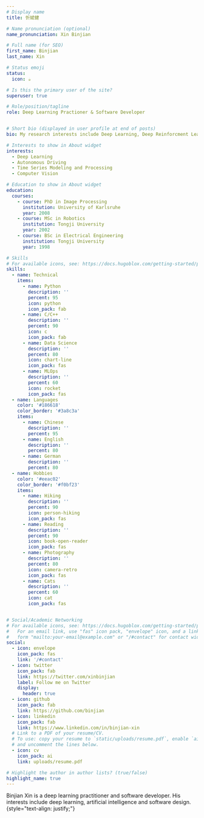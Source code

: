 ```yaml
---
# Display name
title: 忻斌健

# Name pronunciation (optional)
name_pronunciation: Xin Binjian 

# Full name (for SEO)
first_name: Binjian
last_name: Xin

# Status emoji
status:
  icon: ☕️

# Is this the primary user of the site?
superuser: true

# Role/position/tagline
role: Deep Learning Practioner & Software Developer


# Short bio (displayed in user profile at end of posts)
bio: My research interests include Deep Learning, Deep Reinforcment Learning, Image and Time Series Processing, Autonomous Driving and Software Design.

# Interests to show in About widget
interests:
  - Deep Learning
  - Autonomous Driving
  - Time Series Modeling and Processing
  - Computer Vision

# Education to show in About widget
education:
  courses:
    - course: PhD in Image Processing
      institution: University of Karlsruhe
      year: 2008
    - course: MSc in Robotics
      institution: Tongji University
      year: 2002
    - course: BSc in Electrical Engineering
      institution: Tongji University
      year: 1998

# Skills
# For available icons, see: https://docs.hugoblox.com/getting-started/page-builder/#icons
skills:
  - name: Technical
    items:
      - name: Python
        description: ''
        percent: 95
        icon: python
        icon_pack: fab
      - name: C/C++
        description: ''
        percent: 90
        icon: c
        icon_pack: fab
      - name: Data Science
        description: ''
        percent: 80
        icon: chart-line
        icon_pack: fas
      - name: MLOps
        description: ''
        percent: 60
        icon: rocket
        icon_pack: fas
  - name: Languages
    color: '#186618'
    color_border: '#3a8c3a'
    items:
      - name: Chinese
        description: ''
        percent: 95
      - name: English
        description: ''
        percent: 80
      - name: German
        description: ''
        percent: 80
  - name: Hobbies
    color: '#eeac02'
    color_border: '#f0bf23'
    items:
      - name: Hiking
        description: ''
        percent: 90
        icon: person-hiking
        icon_pack: fas
      - name: Reading
        description: ''
        percent: 90
        icon: book-open-reader
        icon_pack: fas
      - name: Photography
        description: ''
        percent: 80
        icon: camera-retro
        icon_pack: fas
      - name: Cats
        description: ''
        percent: 60
        icon: cat
        icon_pack: fas


# Social/Academic Networking
# For available icons, see: https://docs.hugoblox.com/getting-started/page-builder/#icons
#   For an email link, use "fas" icon pack, "envelope" icon, and a link in the
#   form "mailto:your-email@example.com" or "/#contact" for contact widget.
social:
  - icon: envelope
    icon_pack: fas
    link: '/#contact'
  - icon: twitter
    icon_pack: fab
    link: https://twitter.com/xinbinjian
    label: Follow me on Twitter
    display:
      header: true
  - icon: github
    icon_pack: fab
    link: https://github.com/binjian
  - icon: linkedin
    icon_pack: fab
    link: https://www.linkedin.com/in/binjian-xin
  # Link to a PDF of your resume/CV.
  # To use: copy your resume to `static/uploads/resume.pdf`, enable `ai` icons in `params.yaml`,
  # and uncomment the lines below.
  - icon: cv
    icon_pack: ai
    link: uploads/resume.pdf

# Highlight the author in author lists? (true/false)
highlight_name: true
---
```


Binjian Xin is a deep learning practitioner and software developer. His interests include deep learning, artificial intelligence and software design.
{style="text-align: justify;"}
